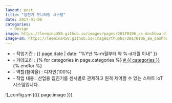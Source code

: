 ```yaml
---
layout: post
title: "집진기 모니터링 시스템"
date: 2017-01-06
categories:
  - Design
image: https://leemina458.github.io/images/pages/20170106_ae_dashboard.png
image-sm: https://leemina458.github.io/images/thumbs/20170106_ae_dashboard.png
---
```


<ul class="inform">
	<li class="preview__date" itemprop="datePublished" datetime="{{ page.date | date_to_xmlschema }}">- 작업기간 : {{ page.date | date: "%Y년 %-m월부터 약 %-d개월 이내" }}</li>
	<li class="preview__category" itemprop="description">- 카테고리 :
		{% for categories in page.categories %}
           <a href="/category/{{ categories }}/"># {{ categories }}</a>     
      	{% endfor %}</li>
	<li class="preview__role" itemprop="role">- 역할(참여율) : 디자인(100%)</li>
	<li class="preview__excerpt" itemprop="description">- 작업 내용 : 산업용 집진기를 센서별로 관제하고 원격 제어할 수 있는 스마트 IoT 시스템입니다.</li>
	<!-- <li class="preview__link" itemprop="link">- 더보기 : <a href="{{ page.link }}" target="_blank">{{ page.link }}</a></li> -->
</ul>


![_config.yml]({{ page.image }})
